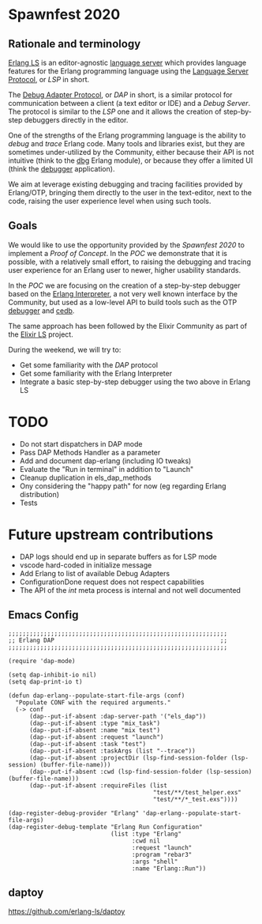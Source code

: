 # Spawnfest 2020

## Rationale and terminology

[Erlang LS](http://erlang-ls.github.io/) is an editor-agnostic
[language server](erlang-ls.github.io) which provides language
features for the Erlang programming language using the [Language
Server
Protocol](https://microsoft.github.io/language-server-protocol/), or
_LSP_ in short.

The [Debug Adapter
Protocol](https://microsoft.github.io/debug-adapter-protocol/), or
_DAP_ in short, is a similar protocol for communication between a
client (a text editor or IDE) and a _Debug Server_. The protocol is
similar to the _LSP_ one and it allows the creation of step-by-step
debuggers directly in the editor.

One of the strengths of the Erlang programming language is the ability
to _debug_ and _trace_ Erlang code. Many tools and libraries exist,
but they are sometimes under-utilized by the Community, either because
their API is not intuitive (think to the
[dbg](https://erlang.org/doc/man/dbg.html) Erlang module), or because
they offer a limited UI (think the
[debugger](http://erlang.org/doc/apps/debugger/debugger_chapter.html)
application).

We aim at leverage existing debugging and tracing facilities provided
by Erlang/OTP, bringing them directly to the user in the text-editor,
next to the code, raising the user experience level when using such
tools.

## Goals

We would like to use the opportunity provided by the _Spawnfest 2020_
to implement a _Proof of Concept_. In the _POC_ we demonstrate that it
is possible, with a relatively small effort, to raising the debugging
and tracing user experience for an Erlang user to newer, higher
usability standards.

In the _POC_ we are focusing on the creation of a step-by-step
debugger based on the [Erlang
Interpreter](http://erlang.org/doc/man/int.html), a not very well
known interface by the Community, but used as a low-level API to build
tools such as the OTP
[debugger](http://erlang.org/doc/man/debugger.html) and
[cedb](https://github.com/hachreak/cedb).

The same approach has been followed by the Elixir Community as part of
the [Elixir LS](https://github.com/elixir-lsp/elixir-ls) project.

During the weekend, we will try to:

* Get some familiarity with the _DAP_ protocol
* Get some familiarity with the Erlang Interpreter
* Integrate a basic step-by-step debugger using the two above in Erlang LS

# TODO

* Do not start dispatchers in DAP mode
* Pass DAP Methods Handler as a parameter
* Add and document dap-erlang (including IO tweaks)
* Evaluate the "Run in terminal" in addition to "Launch"
* Cleanup duplication in els\_dap\_methods
* Ony considering the "happy path" for now (eg regarding Erlang distribution)
* Tests

# Future upstream contributions

* DAP logs should end up in separate buffers as for LSP mode
* vscode hard-coded in initialize message
* Add Erlang to list of available Debug Adapters
* ConfigurationDone request does not respect capabilities
* The API of the _int_ meta process is internal and not well documented

## Emacs Config

```
;;;;;;;;;;;;;;;;;;;;;;;;;;;;;;;;;;;;;;;;;;;;;;;;;;;;;;;;;;;;;;
;; Erlang DAP                                               ;;
;;;;;;;;;;;;;;;;;;;;;;;;;;;;;;;;;;;;;;;;;;;;;;;;;;;;;;;;;;;;;;

(require 'dap-mode)

(setq dap-inhibit-io nil)
(setq dap-print-io t)

(defun dap-erlang--populate-start-file-args (conf)
  "Populate CONF with the required arguments."
  (-> conf
      (dap--put-if-absent :dap-server-path '("els_dap"))
      (dap--put-if-absent :type "mix_task")
      (dap--put-if-absent :name "mix test")
      (dap--put-if-absent :request "launch")
      (dap--put-if-absent :task "test")
      (dap--put-if-absent :taskArgs (list "--trace"))
      (dap--put-if-absent :projectDir (lsp-find-session-folder (lsp-session) (buffer-file-name)))
      (dap--put-if-absent :cwd (lsp-find-session-folder (lsp-session) (buffer-file-name)))
      (dap--put-if-absent :requireFiles (list
                                         "test/**/test_helper.exs"
                                         "test/**/*_test.exs"))))

(dap-register-debug-provider "Erlang" 'dap-erlang--populate-start-file-args)
(dap-register-debug-template "Erlang Run Configuration"
                             (list :type "Erlang"
                                   :cwd nil
                                   :request "launch"
                                   :program "rebar3"
                                   :args "shell"
                                   :name "Erlang::Run"))
```

## daptoy

https://github.com/erlang-ls/daptoy
